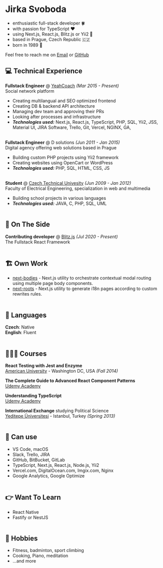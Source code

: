# Jirka Svoboda

- enthusiastic full-stack developer 🍀 
- with passion for TypeScript ❤️ 
- using Next.js, React.js, Blitz.js or Yii2 🚀 
- based in Prague, Czech Republic 🇨🇿
- born in 1989 🎂

Feel free to reach me on [Email](mailto:svobik7@gmail.com) or [GitHub](https://github.com/svobik7/)

## 💻 Technical Experience

**Fullstack Engineer** @ [YeahCoach](https://www.yeahcoach.com/) _(Mar 2015 - Present)_ <br>
Social network platform
  - Creating multilangual and SEO optimized frontend
  - Creating DB & backend API architecture
  - Managing dev team and approving their PRs
  - Looking after processes and infrastructure
  - **_Technologies used:_** Next.js, React.js, TypeScript, PHP, SQL, Yii2, JSS, Material UI, JIRA Software, Trello, Git, Vercel, NGINX, GA, 
<br><br>

**Fullstack Engineer** @ D solutions _(Jun 2011 - Jan 2015)_ <br>
Digital agency offering web solutions based in Prague
  - Building custom PHP projects using Yii2 framework
  - Creating websites using OpenCart or WordPress
  - **_Technologies used:_** PHP, SQL, HTML, CSS, JS
<br><br>

**Student** @ [Czech Technical Univesity](https://fel.cvut.cz/en/) _(Jun 2009 - Jan 2012)_ <br>
Faculty of Electrical Engineering, specialization in web and multimedia
  - Building school projects in various languages
  - **_Technologies used:_** JAVA, C, PHP, SQL, UML
<br><br>

## 📌 On The Side

**Contributing developer** @ [Blitz.js](https://github.com/blitz-js/blitz) _(Jul 2020 - Present)_ <br>
The Fullstack React Framework
<br><br>

## 🏗️ Own Work
- [next-bodies](https://github.com/svobik7/next-bodies) - Next.js utility to orchestrate contextual modal routing using multiple page body components.
- [next-roots](https://github.com/svobik7/next-roots) - Next.js utility to generate i18n pages according to custom rewrites rules.
<br><br>

## 💬 Languages

**Czech**: Native <br>
**English**: Fluent
<br><br>

## 👩🏼‍🎓 Courses

**React Testing with Jest and Enzyme**<br>
[American University](https://www.udemy.com/course/react-testing-with-jest-and-enzyme/) - Washington DC, USA _(Fall 2014)_

**The Complete Guide to Advanced React Component Patterns**<br>
[Udemy Academy](https://www.udemy.com/course/the-complete-guide-to-advanced-react-patterns/)

**Understanding TypeScript**<br>
[Udemy Academy](https://www.udemy.com/course/understanding-typescript/)

**International Exchange** studying Political Science<br>
[Yeditepe Üniversitesi](https://yeditepe.edu.tr/en) - Istanbul, Turkey _(Spring 2013)_
<br><br>

## 🧰 Can use
- VS Code, macOS
- Slack, Trello, JIRA
- GitHub, BitBucket, GitLab
- TypeScript, Next.js, React.js, Node.js, Yii2
- Vercel.com, DigitalOcean.com, Imgix.com, Nginx
- Google Analytics, Google Optimize
<br><br>

## 👉 Want To Learn
- React Native
- Fastify or NestJS
<br><br>

## 🙂 Hobbies
- Fitness, badminton, sport climbing
- Cooking, Piano, meditation
- ...and more
<br><br>

<!--
**svobik7/svobik7** is a ✨ _special_ ✨ repository because its `README.md` (this file) appears on your GitHub profile.

Here are some ideas to get you started:

- 🔭 I’m currently working on ...
- 🌱 I’m currently learning ...
- 👯 I’m looking to collaborate on ...
- 🤔 I’m looking for help with ...
- 💬 Ask me about ...
- 📫 How to reach me: ...
- 😄 Pronouns: ...
- ⚡ Fun fact: ...
-->
